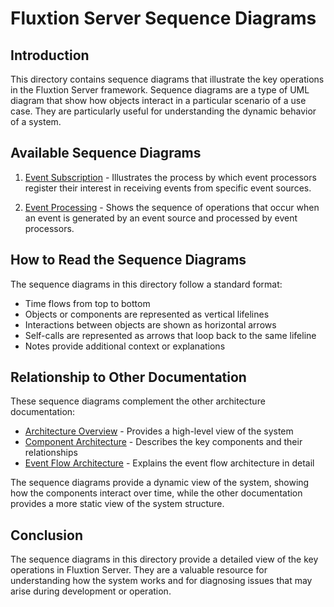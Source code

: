 # Fluxtion Server Sequence Diagrams

## Introduction

This directory contains sequence diagrams that illustrate the key operations in the Fluxtion Server framework. Sequence diagrams are a type of UML diagram that show how objects interact in a particular scenario of a use case. They are particularly useful for understanding the dynamic behavior of a system.

## Available Sequence Diagrams

1. [Event Subscription](event-subscription.md) - Illustrates the process by which event processors register their interest in receiving events from specific event sources.

2. [Event Processing](event-processing.md) - Shows the sequence of operations that occur when an event is generated by an event source and processed by event processors.

## How to Read the Sequence Diagrams

The sequence diagrams in this directory follow a standard format:

- Time flows from top to bottom
- Objects or components are represented as vertical lifelines
- Interactions between objects are shown as horizontal arrows
- Self-calls are represented as arrows that loop back to the same lifeline
- Notes provide additional context or explanations

## Relationship to Other Documentation

These sequence diagrams complement the other architecture documentation:

- [Architecture Overview](../overview.md) - Provides a high-level view of the system
- [Component Architecture](../components.md) - Describes the key components and their relationships
- [Event Flow Architecture](../event-flow.md) - Explains the event flow architecture in detail

The sequence diagrams provide a dynamic view of the system, showing how the components interact over time, while the other documentation provides a more static view of the system structure.

## Conclusion

The sequence diagrams in this directory provide a detailed view of the key operations in Fluxtion Server. They are a valuable resource for understanding how the system works and for diagnosing issues that may arise during development or operation.
